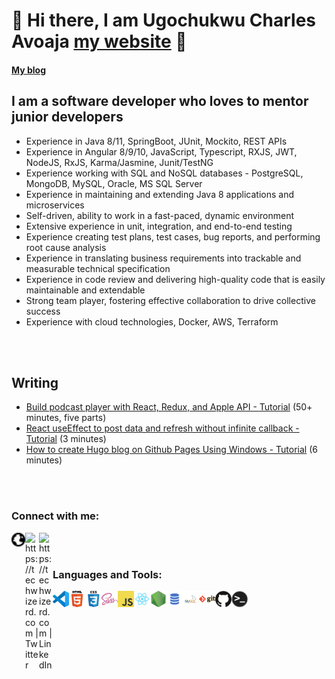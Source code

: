# 👋 Hi there, I am Ugochukwu Charles Avoaja [my website](https://charlesavoaja.tech) 🎩
#### [My blog](https://blog.charlesavoaja.tech)

<!-- <small>[My online resume](https://read.cv/ugo)</small> -->

## I am a software developer who loves to mentor junior developers

<!--
**avoajaugochukwu/avoajaugochukwu** is a ✨ _special_ ✨ repository because its `README.md` (this file) appears on your GitHub profile.
-->

- Experience in Java 8/11, SpringBoot, JUnit, Mockito, REST APIs
- Experience in Angular 8/9/10, JavaScript, Typescript, RXJS, JWT, NodeJS, RxJS, Karma/Jasmine, Junit/TestNG
- Experience working with SQL and NoSQL databases - PostgreSQL, MongoDB, MySQL, Oracle, MS SQL Server
- Experience in maintaining and extending Java 8 applications and microservices
- Self-driven, ability to work in a fast-paced, dynamic environment
- Extensive experience in unit, integration, and  end-to-end testing
- Experience creating test plans, test cases, bug reports, and performing root cause analysis
- Experience in translating business requirements into trackable and measurable technical specification
- Experience in code review and delivering high-quality code that is easily maintainable and extendable
- Strong team player, fostering effective collaboration to drive collective success
- Experience with cloud technologies, Docker, AWS, Terraform

<br><br>

<!--
## Experiences
- <strong>PortX</strong>, Senior developer: C#, Java, NodeJs, TypeScript, React, Angular, Docker, AWS and Kubernetes.
- <strong>ColorElephant</strong>, Front-end developer: NextJS, Angular, C#, Java, PostgreSQL, MySQL, MSSQL.
- <strong>PwC Nigeria</strong>, Front-end developer: I worked with skilled developers and data scientists to build NodeJS and React applications for clients of various sizes.
<br><br>
-->

<!--
## Projects
- <strong>NextJS e-Commerce store [Live site](https://bycking.com/):</strong> This is a full-featured e-commerce store for high-end bikes built with NextJS. I was responsible for the entire front-end work, from design architecture to implementation.
*<strong>Tools:</strong> ``react``, ``nextJs``, ``react-context``.*

- <strong>Podcast Player [Code](https://github.com/avoajaugochukwu/podcast_player) / [Live](https://react-podcast-player.herokuapp.com/):</strong> This is a podcast player built with Apple's Podcast API. Users can find and enjoy their favourite podcasts right from their browsers. 
*<strong>Tools:</strong> ``react``, ``axios``, ``react-redux``, ``infinite scrolling``, ``react-router-dom``.*

- <strong>My Portfolio [Code](https://github.com/avoajaugochukwu/charlesavoaja.tech) / [Live](https://www.charlesavoaja.tech/):</strong> This is my personal website built with NextJS and serves files with Markdown including syntax highlighting.
*<strong>Tools:</strong> ``NextJS``, ``React``, ``MarkDown``, ``JavaScript``, ``Tailwind``.*

- <strong>Figma to React -- / [Live](https://admiring-gates-f092da.netlify.app/):</strong> My work on converting Figma files found on the internent to pixel-perfect React components.
*<strong>Tools:</strong> ``react``, ``react-router-dom``, ``Figma``, ``TailwindCSS``.*

- <strong>Figma to React [Code](https://github.com/avoajaugochukwu/ui_component_no_tailwind) / [Live](https://figma-to-react.netlify.app/):</strong> My work on converting Figma files found on the internet to pixel-perfect React components.
*<strong>Tools:</strong> ``react``, ``react-router-dom``, ``Figma``, ``TailwindCSS``.*

- <strong>Figma to React Coffee Shop [Code](https://github.com/avoajaugochukwu/my_decagon) / [Live](https://unruffled-varahamihira-8badfa.netlify.app/):</strong> My work on converting Figma files found on the internet to pixel-perfect React components. For a coffee business.
*<strong>Tools:</strong> ``react``, ``react-router-dom``, ``Figma``, ``TailwindCSS``.*
-->

## Writing
- [Build podcast player with React, Redux, and Apple API - Tutorial](https://techwizerd.com/posts/how-to-build-a-podcast-player-with-react-js-tailwind-css-and-apple-podcast-api/) (50+ minutes, five parts)
- [React useEffect to post data and refresh without infinite callback - Tutorial](https://techwizerd.com/posts/how-to-use-react-use-effect-to-post-data-and-refresh-without-infinite-callback/) (3 minutes)
- [How to create Hugo blog on Github Pages Using Windows - Tutorial](https://techwizerd.com/posts/how-to-create-hugo-blog-on-github-pages-using-windows/) (6 minutes)



<br><br>
### Connect with me:
[<img align="left" alt="https://techwizerd.com" width="22px" src="https://raw.githubusercontent.com/iconic/open-iconic/master/svg/globe.svg" />][website]
[<img align="left" alt="https://techwizerd.com | Twitter" width="22px" src="https://cdn.jsdelivr.net/npm/simple-icons@v3/icons/twitter.svg" />][twitter]
[<img align="left" alt="https://techwizerd.com | LinkedIn" width="22px" src="https://cdn.jsdelivr.net/npm/simple-icons@v3/icons/linkedin.svg" />][linkedin]
<br><br>
### Languages and Tools:
[<img align="left" alt="Visual Studio Code" width="26px" src="https://raw.githubusercontent.com/github/explore/80688e429a7d4ef2fca1e82350fe8e3517d3494d/topics/visual-studio-code/visual-studio-code.png" />][website]
[<img align="left" alt="HTML5" width="26px" src="https://raw.githubusercontent.com/github/explore/80688e429a7d4ef2fca1e82350fe8e3517d3494d/topics/html/html.png" />][website]
[<img align="left" alt="CSS3" width="26px" src="https://raw.githubusercontent.com/github/explore/80688e429a7d4ef2fca1e82350fe8e3517d3494d/topics/css/css.png" />][website]
[<img align="left" alt="Sass" width="26px" src="https://raw.githubusercontent.com/github/explore/80688e429a7d4ef2fca1e82350fe8e3517d3494d/topics/sass/sass.png" />][website]
[<img align="left" alt="JavaScript" width="26px" src="https://raw.githubusercontent.com/github/explore/80688e429a7d4ef2fca1e82350fe8e3517d3494d/topics/javascript/javascript.png" />][website]
[<img align="left" alt="React" width="26px" src="https://raw.githubusercontent.com/github/explore/80688e429a7d4ef2fca1e82350fe8e3517d3494d/topics/react/react.png" />][website]
[<img align="left" alt="Node.js" width="26px" src="https://raw.githubusercontent.com/github/explore/80688e429a7d4ef2fca1e82350fe8e3517d3494d/topics/nodejs/nodejs.png" />][website]
[<img align="left" alt="SQL" width="26px" src="https://raw.githubusercontent.com/github/explore/80688e429a7d4ef2fca1e82350fe8e3517d3494d/topics/sql/sql.png" />][website]
[<img align="left" alt="MySQL" width="26px" src="https://raw.githubusercontent.com/github/explore/80688e429a7d4ef2fca1e82350fe8e3517d3494d/topics/mysql/mysql.png" />][website]
[<img align="left" alt="Git" width="26px" src="https://raw.githubusercontent.com/github/explore/80688e429a7d4ef2fca1e82350fe8e3517d3494d/topics/git/git.png" />][website]
[<img align="left" alt="GitHub" width="26px" src="https://raw.githubusercontent.com/github/explore/78df643247d429f6cc873026c0622819ad797942/topics/github/github.png" />][website]
[<img align="left" alt="Terminal" width="26px" src="https://raw.githubusercontent.com/github/explore/80688e429a7d4ef2fca1e82350fe8e3517d3494d/topics/terminal/terminal.png" />][website]

[website]: https://charlesavoaja.tech
[twitter]: https://twitter.com/avoajacharles
[linkedin]: https://www.linkedin.com/in/avoajaugochukwu/


